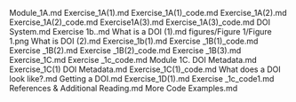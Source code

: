 Module_1A.md
Exercise_1A(1).md
Exercise_1A(1)_code.md
Exercise_1A(2).md
Exercise_1A(2)_code.md
Exercise1A(3).md
Exercise_1A(3)_code.md
DOI System.md
Exercise 1b..md
What is a DOI (1).md
figures/Figure 1/Figure 1.png
What is DOI (2).md
Exercise_1b(1).md
Exercise _1B(1)_code.md
Exercise _1B(2).md
Exercise _1B(2)_code.md
Exercise _1B(3).md
Exercise_1C.md
Exercise _1c_code.md
Module 1C. DOI Metadata.md
Exercise_1C(1) DOI Metadata.md
Exercise_1C(1)_code.md
 What does a DOI look like?.md
Getting a DOI.md
Exercise_1D(1).md
Exercise _1c_code1.md
References & Additional Reading.md
More Code Examples.md
